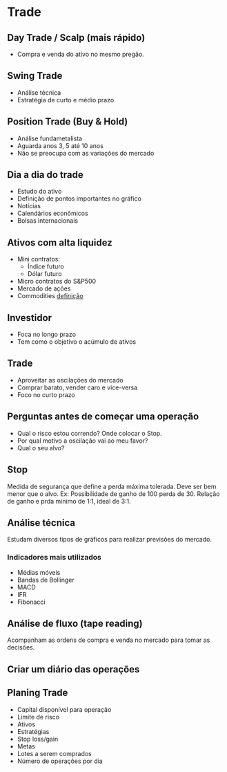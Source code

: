 # Trade

## Day Trade / Scalp (mais rápido)
* Compra e venda do ativo no mesmo pregão.

## Swing Trade
* Análise técnica
* Estratégia de curto e médio prazo

## Position Trade (Buy & Hold)
* Análise fundametalista
* Aguarda anos 3, 5 até 10 anos
* Não se preocupa com as variações do mercado

## Dia a dia do trade
* Estudo do ativo
* Definição de pontos importantes no gráfico
* Notícias
* Calendários econômicos
* Bolsas internacionais

## Ativos com alta liquidez
* Mini contratos:
    * Índice futuro
    * Dólar futuro
* Micro contratos do S&P500
* Mercado de ações
* Commodities [definição](https://conteudos.xpi.com.br/aprenda-a-investir/relatorios/commodities/)

## Investidor
* Foca no longo prazo
* Tem como o objetivo o acúmulo de ativos

## Trade
* Aproveitar as oscilações do mercado
* Comprar barato, vender caro e vice-versa
* Foco no curto prazo

## Perguntas antes de começar uma operação
* Qual o risco estou correndo? Onde colocar o Stop.
* Por qual motivo a oscilação vai ao meu favor?
* Qual o seu alvo?

## Stop
Medida de segurança que define a perda máxima tolerada.
Deve ser bem menor que o alvo.
Ex: Possibilidade de ganho de 100 perda de 30.
Relação de ganho e prda mínimo de 1:1, ideal de 3:1.



## Análise técnica
Estudam diversos tipos de gráficos para realizar previsões do mercado.

### Indicadores mais utilizados
* Médias móveis
* Bandas de Bollinger
* MACD
* IFR
* Fibonacci

## Análise de fluxo (tape reading)
Acompanham as ordens de compra e venda no mercado para tomar as decisões.

## Criar um diário das operações

## Planing Trade
* Capital disponível para operação
* Limite de risco
* Ativos
* Estratégias
* Stop loss/gain
* Metas
* Lotes a serem comprados
* Número de operações por dia
